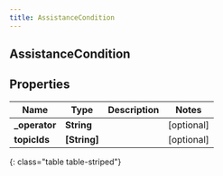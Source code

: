 ```yaml
---
title: AssistanceCondition
---
```

## AssistanceCondition

## Properties

|Name | Type | Description | Notes|
|------------ | ------------- | ------------- | -------------|
| **_operator** | **String** |  | [optional] |
| **topicIds** | **[String]** |  | [optional] |
{: class="table table-striped"}


